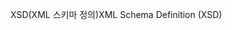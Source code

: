 <span data-ttu-id="3068a-101">XSD(XML 스키마 정의)</span><span class="sxs-lookup"><span data-stu-id="3068a-101">XML Schema Definition (XSD)</span></span>